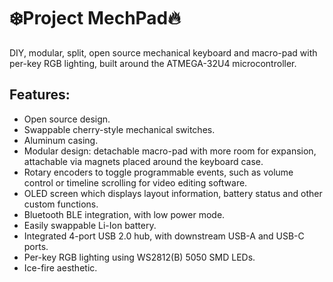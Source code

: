 # :snowflake:Project MechPad:fire:
DIY, modular, split, open source mechanical keyboard and macro-pad with per-key RGB lighting, built around the ATMEGA-32U4 microcontroller.

## Features:
- Open source design.
- Swappable cherry-style mechanical switches.
- Aluminum casing.
- Modular design: detachable macro-pad with more room for expansion, attachable via magnets placed around the keyboard case.
- Rotary encoders to toggle programmable events, such as volume control or timeline scrolling for video editing software.
- OLED screen which displays layout information, battery status and other custom functions.
- Bluetooth BLE integration, with low power mode.
- Easily swappable Li-Ion battery.
- Integrated 4-port USB 2.0 hub, with downstream USB-A and USB-C ports.
- Per-key RGB lighting using WS2812(B) 5050 SMD LEDs.
- Ice-fire aesthetic.








